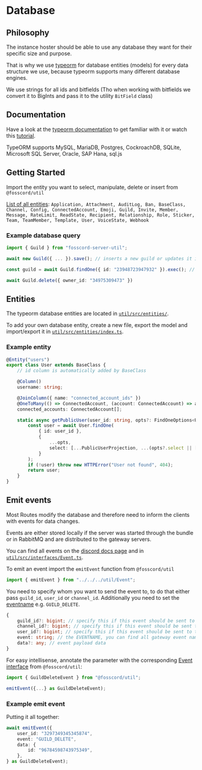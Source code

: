 # Database

## Philosophy

The instance hoster should be able to use any database they want for their specific size and purpose.

That is why we use [typeorm](https://typeorm.io/) for database entities (models) for every data structure we use, because typeorm supports many different database engines.

We use strings for all ids and bitfields (Tho when working with bitfields we convert it to BigInts and pass it to the utility `BitField` class)

## Documentation

Have a look at the [typeorm documentation](https://typeorm.io/) to get familiar with it or watch this [tutorial](https://youtu.be/Paz0gnODPE0).

TypeORM supports MySQL, MariaDB, Postgres, CockroachDB, SQLite, Microsoft SQL Server, Oracle, SAP Hana, sql.js

## Getting Started

Import the entity you want to select, manipulate, delete or insert from `@fosscord/util`

[List of all entities](https://github.com/fosscord/fosscord-server/blob/typeorm/util/src/entities/index.ts): `Application, Attachment, AuditLog, Ban, BaseClass, Channel, Config, ConnectedAccount, Emoji, Guild, Invite, Member, Message, RateLimit, ReadState, Recipient, Relationship, Role, Sticker, Team, TeamMember, Template, User, VoiceState, Webhook`

### Example database query

```ts
import { Guild } from "fosscord-server-util";

await new Guild({ ... }).save(); // inserts a new guild or updates it if it already exists

const guild = await Guild.findOne({ id: "23948723947932" }).exec(); // searches for a guild

await Guild.delete({ owner_id: "34975309473" })
```

## Entities

The typeorm database entities are located in [`util/src/entities/`](https://github.com/fosscord/fosscord-server/tree/master/util/src/entities).

To add your own database entity, create a new file, export the model and import/export it in [`util/src/entities/index.ts`](<(https://github.com/fosscord/fosscord-server/tree/master/util/src/entities/index.ts)>).

### Example entity

```ts
@Entity("users")
export class User extends BaseClass {
	// id column is automatically added by BaseClass

	@Column()
	username: string;

	@JoinColumn({ name: "connected_account_ids" })
	@OneToMany(() => ConnectedAccount, (account: ConnectedAccount) => account.user)
	connected_accounts: ConnectedAccount[];

	static async getPublicUser(user_id: string, opts?: FindOneOptions<User>) {
		const user = await User.findOne(
			{ id: user_id },
			{
				...opts,
				select: [...PublicUserProjection, ...(opts?.select || [])],
			}
		);
		if (!user) throw new HTTPError("User not found", 404);
		return user;
	}
}
```

## Emit events

Most Routes modify the database and therefore need to inform the clients with events for data changes.

Events are either stored locally if the server was started through the bundle or in RabbitMQ and are distributed to the gateway servers.

You can find all events on the [discord docs page](https://discord.com/developers/docs/topics/gateway#commands-and-events) and in [`util/src/interfaces/Event.ts`](https://github.com/fosscord/fosscord-server/blob/master/util/src/interfaces/Event.ts).

To emit an event import the `emitEvent` function from `@fosscord/util`

```ts
import { emitEvent } from "../../../util/Event";
```

You need to specify whom you want to send the event to, to do that either pass `guild_id`, `user_id` or `channel_id`.
Additionally you need to set the [eventname](https://github.com/fosscord/fosscord-server/blob/typeorm/util/src/interfaces/Event.ts#L465) e.g. `GUILD_DELETE`.

```ts
{
	guild_id?: bigint; // specify this if this event should be sent to all guild members
	channel_id?: bigint; // specify this if this event should be sent to all channel members
	user_id?: bigint; // specify this if this event should be sent to the specific user
	event: string; // the EVENTNAME, you can find all gateway event names in the @fosscord/util Events file
	data?: any; // event payload data
}
```

For easy intellisense, annotate the parameter with the corresponding [Event interface](https://github.com/fosscord/fosscord-server/blob/typeorm/util/src/interfaces/Event.ts) from `@fosscord/util`:

```ts
import { GuildDeleteEvent } from "@fosscord/util";

emitEvent({...} as GuildDeleteEvent);
```

### Example emit event

Putting it all together:

```ts
await emitEvent({
	user_id: "3297349345345874",
	event: "GUILD_DELETE",
	data: {
		id: "96784598743975349",
	},
} as GuildDeleteEvent);
```

